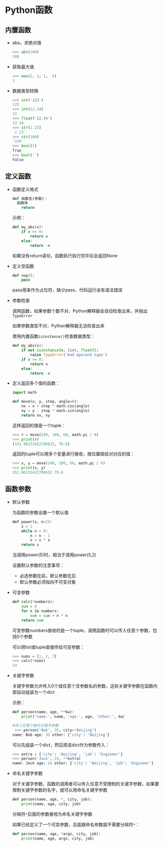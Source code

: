 # Python函数

## 内置函数

- abs，求绝对值

  ```python
  >>> abs(100)
  100
  ```

- 获取最大值

  ```python
  >>> max(2, 3, 1, -5)
  3
  ```

- 数据类型转换

  ```python
  >>> int('123')
  123
  >>> int(12.34)
  12
  >>> float('12.34')
  12.34
  >>> str(1.23)
  '1.23'
  >>> str(100)
  '100'
  >>> bool(1)
  True
  >>> bool('')
  False
  ```

## 定义函数

- 函数定义格式

  ```python
  def 函数名(参数)：
  	函数体
      return
  ```

  示例：

  ```python
  def my_abs(x):
      if x >= 0:
          return x
      else:
          return -x
  ```

  如果没有return语句，函数执行执行完毕后会返回None

- 定义空函数

  ```python
  def nop():
      pass
  ```

  pass用来作为占位符，缺少pass，代码运行会有语法错误

- 参数检查

  调用函数，如果参数个数不对，Python解释器会自动检查出来，并抛出`TypeError`

  如果参数类型不对，Python解释器无法检查出来

  使用内置函数`isinstance()`检查数据类型：

  ```python
  def my_abs(x):
      if not isinstance(x, (int, float)):
          raise TypeError('bad operand type')
      if x >= 0:
          return x
      else:
          return -x
  ```

- 定义返回多个值的函数：

  ```python
  import math
  
  def move(x, y, step, angle=0):
      nx = x + step * math.cos(angle)
      ny = y - step * math.sin(angle)
      return nx, ny
  ```

  这样返回的值是一个tuple：

  ```python
  >>> r = move(100, 100, 60, math.pi / 6)
  >>> print(r)
  (151.96152422706632, 70.0)
  ```

  返回的tuple可以用多个变量进行接收，按位置赋给对对应的值：

  ```python
  >>> x, y = move(100, 100, 60, math.pi / 6)
  >>> print(x, y)
  151.96152422706632 70.0
  ```


## 函数参数

- 默认参数

  为函数的参数设置一个默认值

  ```python
  def power(x, n=2):
      s = 1
      while n > 0:
          n = n - 1
          s = s * x
      return s
  ```

  当调用power(5)时，相当于调用power(5,2)

  设置默认参数的注意事项：

  - 必选参数在前，默认参数在后
  - 默认参数必须指向不可变对象

- 可变参数

  ```python
  def calc(*numbers):
      sum = 0
      for n in numbers:
          sum = sum + n * n
      return sum
  ```

  可变参数numbers接收的是一个tuple，调用函数时可以传入任意个参数，包括0个参数

  可以把list或tuple直接传给可变参数：

  ```python
  >>> nums = [1, 2, 3]
  >>> calc(*nums)
  14
  ```

- 关键字参数

  关键字参数允许传入0个或任意个含参数名的参数，这些关键字参数在函数内部自动组装为一个dict

  示例：

  ```python
  def person(name, age, **kw):
      print('name:', name, 'age:', age, 'other:', kw）
  
  #传入任意个数的关键字参数
   >>> person('Bob', 35, city='Beijing')
  name: Bob age: 35 other: {'city': 'Beijing'}        
  ```

  可以先组装一个dict，然后把该dict作为参数传入：

  ```python
  >>> extra = {'city': 'Beijing', 'job': 'Engineer'}
  >>> person('Jack', 24, **extra)
  name: Jack age: 24 other: {'city': 'Beijing', 'job': 'Engineer'}
  ```

- 命名关键字参数

  对于关键字参数，函数的调用者可以传入任意不受限制的关键字参数，如果要限制关键字参数的名字，就可以用命名关键字参数

  ```python
  def person(name, age, *, city, job):
      print(name, age, city, job)
  ```

  分隔符`*`后面的参数被视为命名关键字参数

  如果已经定义了一个可变参数，后面跟命名参数就不需要分隔符`*`：

  ```python
  def person(name, age, *args, city, job):
      print(name, age, args, city, job)
  ```

  
